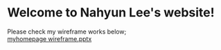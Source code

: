 # Welcome to Nahyun Lee's website!

Please check my wireframe works below; <br/>
[myhomepage wireframe.pptx](https://github.com/NahyunLeylaLee/NahyunLeylaLee.github.io/files/9952286/myhomepage.wireframe.pptx)
